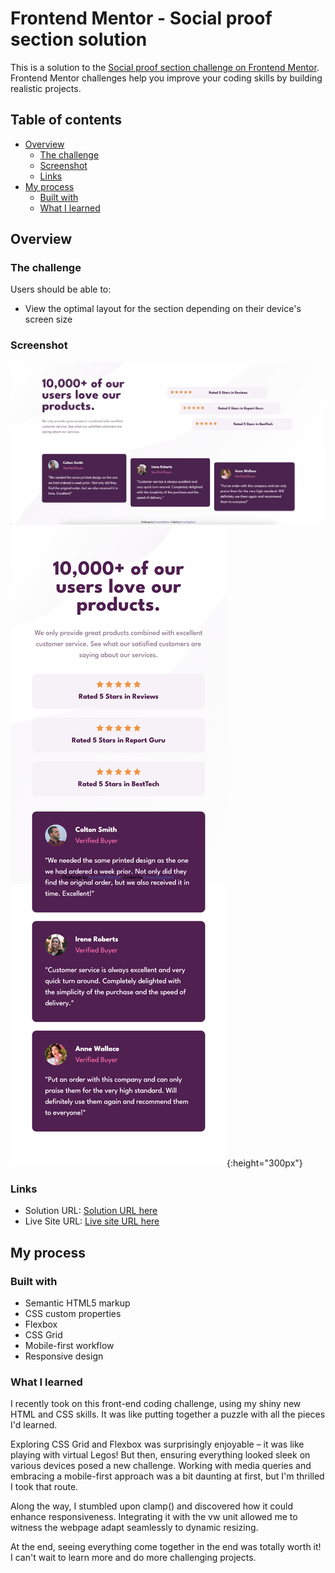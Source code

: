 # Frontend Mentor - Social proof section solution

This is a solution to the [Social proof section challenge on Frontend Mentor](https://www.frontendmentor.io/challenges/social-proof-section-6e0qTv_bA). Frontend Mentor challenges help you improve your coding skills by building realistic projects. 

## Table of contents

- [Overview](#overview)
  - [The challenge](#the-challenge)
  - [Screenshot](#screenshot)
  - [Links](#links)
- [My process](#my-process)
  - [Built with](#built-with)
  - [What I learned](#what-i-learned)

## Overview

### The challenge

Users should be able to:

- View the optimal layout for the section depending on their device's screen size

### Screenshot

![Screenshot Desktop](./screenshot-desktop.png)
![Screenshot Mobile](./screenshot-mobile.png){:height="300px"}

### Links

- Solution URL: [Solution URL here](https://github.com/DorsaBeigifard/FEM-social-proof-section)
- Live Site URL: [Live site URL here](https://dorsabeigifard.github.io/FEM-social-proof-section/)

## My process

### Built with

- Semantic HTML5 markup
- CSS custom properties
- Flexbox
- CSS Grid
- Mobile-first workflow
- Responsive design

### What I learned
I recently took on this front-end coding challenge, using my shiny new HTML and CSS skills. It was like putting together a puzzle with all the pieces I'd learned. 

Exploring CSS Grid and Flexbox was surprisingly enjoyable – it was like playing with virtual Legos! But then, ensuring everything looked sleek on various devices posed a new challenge. Working with media queries and embracing a mobile-first approach was a bit daunting at first, but I'm thrilled I took that route.

Along the way, I stumbled upon clamp() and discovered how it could enhance responsiveness. Integrating it with the vw unit allowed me to witness the webpage adapt seamlessly to dynamic resizing.

At the end, seeing everything come together in the end was totally worth it!
I can't wait to learn more and do more challenging projects.
